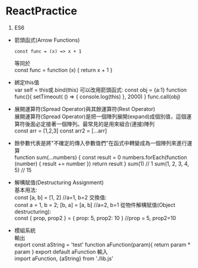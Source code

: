 # ReactPractice
1. ES6  
*   箭頭函式(Arrow Functions)  
    <pre><code>const func = (x) => x + 1</code></pre>
    等同於  
    const func = function (x) { return x + 1 }
  
* 綁定this值  
  var self = this或.bind(this)
  可以改用箭頭函式:
  const obj = {a:1}
  function func(){
    setTimeout( () => { console.log(this) }, 2000)
  }
  func.call(obj)
  
* 展開運算符(Spread Operator)與其餘運算符(Rest Operator)  
  展開運算符(Spread Operator)是把一個陣列展開(expand)成個別值，這個運算符後面必定接著一個陣列。最常見的是用來組合(連接)陣列  
  const arr = [1,2,3]
  const arr2 = [...arr]

* 餘參數代表是將"不確定的傳入參數值們"在函式中轉變成為一個陣列來進行運算  
  function sum(…numbers) {
    const result = 0
    numbers.forEach(function (number) {
      result += number
    })
    return result
  }
  sum(1) // 1
  sum(1, 2, 3, 4, 5) // 15
  
* 解構賦值(Destructuring Assignment)  
  基本用法:  
      const [a, b] = [1, 2] //a=1, b=2
  交換值:  
      const a = 1, b = 2;
      [b, a] = [a, b] //a=2, b=1
  從物件解構賦值(Object destructuring):  
      const { prop, prop2 } = { prop: 5, prop2: 10 } //prop = 5, prop2=10

* 模組系統  
  輸出  
  export const aString = 'test'
  function aFunction(param){
    return param * param
  }
  export default aFunction
  輸入  
  import aFunction, {aString} from './lib.js'
